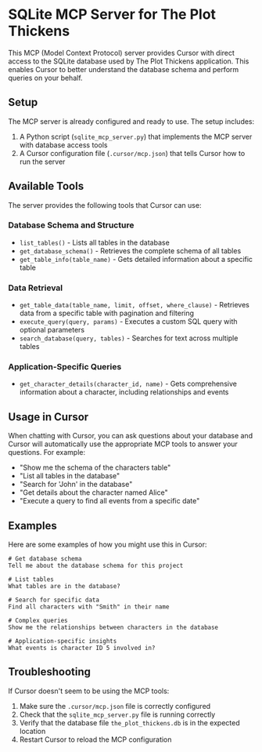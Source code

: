 # SQLite MCP Server for The Plot Thickens

This MCP (Model Context Protocol) server provides Cursor with direct access to the SQLite database used by The Plot Thickens application. This enables Cursor to better understand the database schema and perform queries on your behalf.

## Setup

The MCP server is already configured and ready to use. The setup includes:

1. A Python script (`sqlite_mcp_server.py`) that implements the MCP server with database access tools
2. A Cursor configuration file (`.cursor/mcp.json`) that tells Cursor how to run the server

## Available Tools

The server provides the following tools that Cursor can use:

### Database Schema and Structure

- `list_tables()` - Lists all tables in the database
- `get_database_schema()` - Retrieves the complete schema of all tables
- `get_table_info(table_name)` - Gets detailed information about a specific table

### Data Retrieval

- `get_table_data(table_name, limit, offset, where_clause)` - Retrieves data from a specific table with pagination and filtering
- `execute_query(query, params)` - Executes a custom SQL query with optional parameters
- `search_database(query, tables)` - Searches for text across multiple tables

### Application-Specific Queries

- `get_character_details(character_id, name)` - Gets comprehensive information about a character, including relationships and events

## Usage in Cursor

When chatting with Cursor, you can ask questions about your database and Cursor will automatically use the appropriate MCP tools to answer your questions. For example:

- "Show me the schema of the characters table"
- "List all tables in the database"
- "Search for 'John' in the database"
- "Get details about the character named Alice"
- "Execute a query to find all events from a specific date"

## Examples

Here are some examples of how you might use this in Cursor:

```
# Get database schema
Tell me about the database schema for this project

# List tables
What tables are in the database?

# Search for specific data
Find all characters with "Smith" in their name

# Complex queries
Show me the relationships between characters in the database

# Application-specific insights
What events is character ID 5 involved in?
```

## Troubleshooting

If Cursor doesn't seem to be using the MCP tools:

1. Make sure the `.cursor/mcp.json` file is correctly configured
2. Check that the `sqlite_mcp_server.py` file is running correctly
3. Verify that the database file `the_plot_thickens.db` is in the expected location
4. Restart Cursor to reload the MCP configuration
